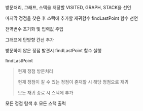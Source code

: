 방문처리, 그래프, 스택을 저장할 VISITED, GRAPH, STACK을 선언

마지막 정점을 찾은 후 스택에 추가할 재귀함수 findLastPoint 함수 선언

전역변수 초기화 및 입력값 주입

그래프에 단방향 간선 추가

방문하지 않은 정점 발견시 findLastPoint 함수 실행

findLastPoint
> 현재 정점 방문처리
>
> 현재 정점이 갈 수 있는 정점이 존재할 시 해당 정점으로 재귀
>
> 모든 재귀 종료 시 스택에 추가

모든 정점 탐색 후 모든 스택 출력